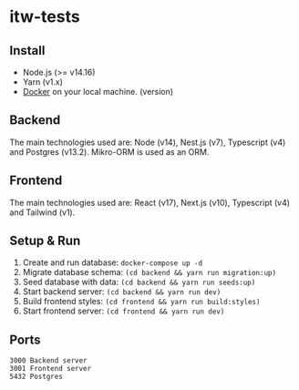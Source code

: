 # itw-tests

## Install

* Node.js (>= v14.16)
* Yarn (v1.x)
* [Docker](https://www.docker.com/products/docker-desktop) on your local machine.
(version)

## Backend

The main technologies used are: Node (v14), Nest.js (v7), Typescript (v4) and Postgres (v13.2). Mikro-ORM is used as an ORM.

## Frontend

The main technologies used are: React (v17), Next.js (v10), Typescript (v4) and Tailwind (v1).

## Setup & Run

1. Create and run database: `docker-compose up -d`
2. Migrate database schema: `(cd backend && yarn run migration:up)`
3. Seed database with data: `(cd backend && yarn run seeds:up)`
4. Start backend server: `(cd backend && yarn run dev)`
5. Build frontend styles: `(cd frontend && yarn run build:styles)`
6. Start frontend server: `(cd frontend && yarn run dev)`

## Ports

```
3000 Backend server
3001 Frontend server
5432 Postgres
```
